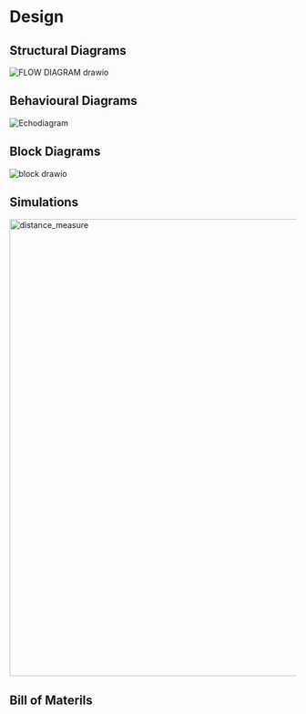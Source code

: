 
# Design


## Structural Diagrams


![FLOW DIAGRAM drawio](https://user-images.githubusercontent.com/94224532/144352139-6cc6789c-4ff4-45c5-b6d5-91ee26ae9417.png)


## Behavioural Diagrams



![Echodiagram](https://user-images.githubusercontent.com/94224532/144262305-9af34f6d-9c66-4cf8-b12a-99b93f5ee035.png)



## Block Diagrams


![block drawio](https://user-images.githubusercontent.com/94224532/144352192-d6e85e2f-6805-4b7a-9cb5-86f61143bb3b.png)


## Simulations



<img width="802" alt="distance_measure" src="https://user-images.githubusercontent.com/94224532/144291188-b2a93801-642e-4cfe-bdc1-5b748b9f8b1b.png">



## Bill of Materils









